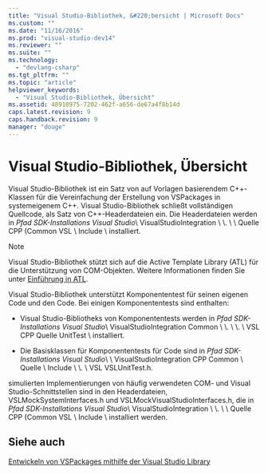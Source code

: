 ```yaml
---
title: "Visual Studio-Bibliothek, &#220;bersicht | Microsoft Docs"
ms.custom: ""
ms.date: "11/16/2016"
ms.prod: "visual-studio-dev14"
ms.reviewer: ""
ms.suite: ""
ms.technology: 
  - "devlang-csharp"
ms.tgt_pltfrm: ""
ms.topic: "article"
helpviewer_keywords: 
  - "Visual Studio-Bibliothek, Übersicht"
ms.assetid: 48910975-7202-462f-a656-de67a4f8b14d
caps.latest.revision: 9
caps.handback.revision: 9
manager: "douge"
---
```

# Visual Studio-Bibliothek, &#220;bersicht
Visual Studio\-Bibliothek ist ein Satz von auf Vorlagen basierendem C\+\+\-Klassen für die Vereinfachung der Erstellung von VSPackages in systemeigenem C\+\+.  Visual Studio\-Bibliothek schließt vollständigen Quellcode, als Satz von C\+\+\-Headerdateien ein.  Die Headerdateien werden in *Pfad SDK\-Installations Visual Studio*\\ VisualStudioIntegration \\ \\. \\ \\ Quelle CPP \(Common VSL \\ Include \\ installiert.  
  
> [!NOTE]
>  Visual Studio\-Bibliothek stützt sich auf die Active Template Library \(ATL\) für die Unterstützung von COM\-Objekten.  Weitere Informationen finden Sie unter [Einführung in ATL](/visual-cpp/atl/introduction-to-atl).  
  
 Visual Studio\-Bibliothek unterstützt Komponententest für seinen eigenen Code und den Code.  Bei einigen Komponententests sind enthalten:  
  
-   Visual Studio\-Bibliotheks von Komponententests werden in *Pfad SDK\-Installations Visual Studio*\\ VisualStudioIntegration Common \\ \\. \\ \\. \\ VSL CPP Quelle UnitTest \\ installiert.  
  
-   Die Basisklassen für Komponententests für Code sind in *Pfad SDK\-Installations Visual Studio*\\ \\ VisualStudioIntegration CPP Common \\ Quelle \\ Include \\ \\. \\ VSL VSLUnitTest.h.  
  
 simulierten Implementierungen von häufig verwendeten COM\- und Visual Studio\-Schnittstellen sind in den Headerdateien, VSLMockSystemInterfaces.h und VSLMockVisualStudioInterfaces.h, die in *Pfad SDK\-Installations Visual Studio*\\ VisualStudioIntegration \\ \\. \\ \\ Quelle CPP \(Common VSL \\ Include \\ installiert werden.  
  
## Siehe auch  
 [Entwickeln von VSPackages mithilfe der Visual Studio Library](../misc/developing-vspackages-by-using-the-visual-studio-library.md)